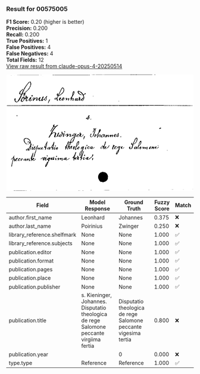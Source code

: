 ### Result for 00575005
**F1 Score:** 0.20 (higher is better)<br>**Precision:** 0.200<br>**Recall:** 0.200<br>**True Positives:** 1<br>**False Positives:** 4<br>**False Negatives:** 4<br>**Total Fields:** 12<br>[View raw result from claude-opus-4-20250514](https://github.com/RISE-UNIBAS/humanities_data_benchmark/blob/main/results/2025-10-01/T0147/request_T0147_00575005.json)

<img src="https://github.com/RISE-UNIBAS/humanities_data_benchmark/blob/main/benchmarks/zettelkatalog/images/00575005.jpg?raw=true" alt="00575005" width="600px">

| Field | Model Response | Ground Truth | Fuzzy Score | Match |
|-------|----------------|--------------|-------------|-------|
| author.first_name | Leonhard | Johannes | 0.375 | ❌ |
| author.last_name | Poirinius | Zwinger | 0.250 | ❌ |
| library_reference.shelfmark | None | None | 1.000 | ✅ |
| library_reference.subjects | None | None | 1.000 | ✅ |
| publication.editor | None | None | 1.000 | ✅ |
| publication.format | None | None | 1.000 | ✅ |
| publication.pages | None | None | 1.000 | ✅ |
| publication.place | None | None | 1.000 | ✅ |
| publication.publisher | None | None | 1.000 | ✅ |
| publication.title | s. Kieninger, Johannes. Disputatio theologica de rege Salomone peccante virgiima fertia | Disputatio theologica de rege Salomone peccante vigesima tertia | 0.800 | ❌ |
| publication.year | <UNKNOWN> | 0 | 0.000 | ❌ |
| type.type | Reference | Reference | 1.000 | ✅ |
